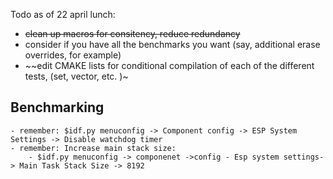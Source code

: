 Todo as of 22 april lunch:
  - ~~clean up macros for consitency, reduce redundancy~~
  - consider if you have all the benchmarks you want (say, additional erase overrides, for example)
  - ~~edit CMAKE lists for conditional compilation of each of the different tests, (set, vector, etc. )~



## Benchmarking
    - remember: $idf.py menuconfig -> Component config -> ESP System Settings -> Disable watchdog timer
    - remember: Increase main stack size:
        - $idf.py menuconfig -> componenet ->config - Esp system settings-> Main Task Stack Size -> 8192 
